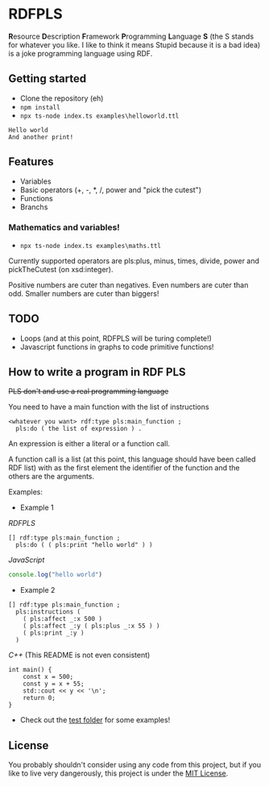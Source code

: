 # RDFPLS

**R**esource **D**escription **F**ramework **P**rogramming **L**anguage **S**
(the S stands for whatever you like. I like to think it means Stupid because it
is a bad idea) is a joke programming language using RDF.

## Getting started

- Clone the repository (eh)
- `npm install`
- `npx ts-node index.ts examples\helloworld.ttl`

```
Hello world
And another print!
```

## Features

- Variables
- Basic operators (+, -, *, /, power and "pick the cutest")
- Functions
- Branchs

### Mathematics and variables!

- `npx ts-node index.ts examples\maths.ttl`

Currently supported operators are pls:plus, minus, times, divide, power and pickTheCutest (on xsd:integer).

Positive numbers are cuter than negatives. Even numbers are cuter than odd. Smaller numbers
are cuter than biggers!


## TODO

- Loops (and at this point, RDFPLS will be turing complete!)
- Javascript functions in graphs to code primitive functions!


## How to write a program in RDF PLS

~~PLS don't and use a real programming language~~

You need to have a main function with the list of instructions

```turtle
<whatever you want> rdf:type pls:main_function ;
  pls:do ( the list of expression ) .
```

An expression is either a literal or a function call.

A function call is a list (at this point, this language should have been called RDF list) with as the first element the identifier of the function and the others are the arguments.

Examples:

- Example 1

*RDFPLS*
```
[] rdf:type pls:main_function ;
  pls:do ( ( pls:print "hello world" ) )
```

*JavaScript*
```js
console.log("hello world")
```

- Example 2
```
[] rdf:type pls:main_function ;
  pls:instructions (
    ( pls:affect _:x 500 )
    ( pls:affect _:y ( pls:plus _:x 55 ) )
    ( pls:print _:y )
  )
```

*C++* (This README is not even consistent)
```
int main() {
    const x = 500;
    const y = x + 55;
    std::cout << y << '\n';
    return 0;
}
```

- Check out the [test folder](test/programs) for some examples!


## License

You probably shouldn't consider using any code from this project, but if you
like to live very dangerously, this project is under the [MIT License](LICENSE).
